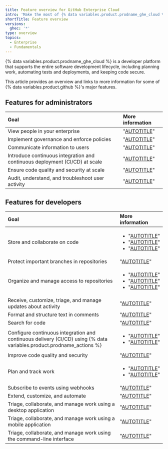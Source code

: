 ```yaml
---
title: Feature overview for GitHub Enterprise Cloud
intro: 'Make the most of {% data variables.product.prodname_ghe_cloud %} by learning about its features.'
shortTitle: Feature overview
versions:
  ghec: '*'
type: overview
topics:
  - Enterprise
  - Fundamentals
---
```


{% data variables.product.prodname_ghe_cloud %} is a developer platform that supports the entire software development lifecycle, including planning work, automating tests and deployments, and keeping code secure.

This article provides an overview and links to more information for some of {% data variables.product.github %}'s major features.

## Features for administrators

| Goal | More information |
| :- | :- |
| View people in your enterprise | "[AUTOTITLE](/admin/managing-accounts-and-repositories/managing-users-in-your-enterprise/viewing-people-in-your-enterprise)" |
| Implement governance and enforce policies | "[AUTOTITLE](/admin/policies/enforcing-policies-for-your-enterprise)" |
| Communicate information to users | "[AUTOTITLE](/admin/managing-accounts-and-repositories/communicating-information-to-users-in-your-enterprise)"
| Introduce continuous integration and continuous deployment (CI/CD) at scale | "[AUTOTITLE](/admin/github-actions/getting-started-with-github-actions-for-your-enterprise/introducing-github-actions-to-your-enterprise)" |
| Ensure code quality and security at scale | "[AUTOTITLE](/code-security/adopting-github-advanced-security-at-scale/introduction-to-adopting-github-advanced-security-at-scale)" |
| Audit, understand, and troubleshoot user activity | "[AUTOTITLE](/admin/monitoring-activity-in-your-enterprise/reviewing-audit-logs-for-your-enterprise)" |

## Features for developers

| Goal | More information |
| :- | :- |
| Store and collaborate on code | <ul><li>"[AUTOTITLE](/repositories/creating-and-managing-repositories/about-repositories)"</li><li>"[AUTOTITLE](/pull-requests/collaborating-with-pull-requests/proposing-changes-to-your-work-with-pull-requests/about-pull-requests)"</li><li>"[AUTOTITLE](/pull-requests/collaborating-with-pull-requests/getting-started/best-practices-for-pull-requests)"</li></ul> |
| Protect important branches in repositories | "[AUTOTITLE](/repositories/configuring-branches-and-merges-in-your-repository/managing-rulesets/about-rulesets)" |
| Organize and manage access to repositories | <ul><li>"[AUTOTITLE](/organizations/collaborating-with-groups-in-organizations/about-organizations)"</li><li>"[AUTOTITLE](/admin/managing-accounts-and-repositories/managing-organizations-in-your-enterprise/best-practices-for-structuring-organizations-in-your-enterprise)"</li><li>"[AUTOTITLE](/organizations/organizing-members-into-teams/about-teams)"</li></ul> |
| Receive, customize, triage, and manage updates about activity | "[AUTOTITLE](/account-and-profile/managing-subscriptions-and-notifications-on-github/setting-up-notifications/about-notifications)" |
| Format and structure text in comments | "[AUTOTITLE](/get-started/writing-on-github)" |
| Search for code | "[AUTOTITLE](/search-github/github-code-search/using-github-code-search)" |
| Configure continuous integration and continuous delivery (CI/CD) using {% data variables.product.prodname_actions %}  | <ul><li>"[AUTOTITLE](/actions/automating-builds-and-tests/about-continuous-integration)"</li><li>"[AUTOTITLE](/actions/deployment/about-deployments/about-continuous-deployment)"</li></ul> |
| Improve code quality and security | "[AUTOTITLE](/get-started/learning-about-github/about-github-advanced-security#about-advanced-security-features)" |
| Plan and track work | <ul><li>"[AUTOTITLE](/issues/tracking-your-work-with-issues/about-issues)"</li><li>"[AUTOTITLE](/issues/planning-and-tracking-with-projects/learning-about-projects/about-projects)"</li></ul> |
| Subscribe to events using webhooks | "[AUTOTITLE](/webhooks/using-webhooks/creating-webhooks)" |
| Extend, customize, and automate | "[AUTOTITLE](/rest/overview/comparing-githubs-rest-api-and-graphql-api)" |
| Triage, collaborate, and manage work using a desktop application | "[AUTOTITLE](/desktop/overview/about-github-desktop)" |
| Triage, collaborate, and manage work using a mobile application | "[AUTOTITLE](/get-started/using-github/github-mobile)" |
| Triage, collaborate, and manage work using the command-line interface | "[AUTOTITLE](/github-cli/github-cli/about-github-cli)" |
